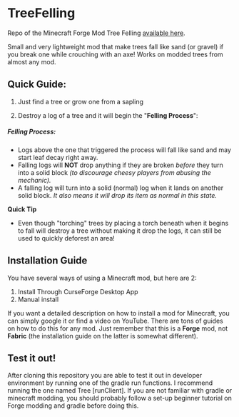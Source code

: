 # TreeFelling
Repo of the Minecraft Forge Mod Tree Felling [available here](https://www.curseforge.com/minecraft/mc-mods/tree-felling-made-lightweight-and-with-mod).

Small and very lightweight mod that make trees fall like sand (or gravel) if you break one while crouching with an axe! Works on modded trees from almost any mod. 

## **Quick Guide:**

1. Just find a tree or grow one from a sapling

2. Destroy a log of a tree and it will begin the "**Felling Process**":

##### **Felling Process:**

-   Logs above the one that triggered the process will fall like sand and may start leaf decay right away.
-   Falling logs will **NOT** drop anything if they are broken _before_ they turn into a solid block _(to discourage cheesy players from abusing the mechanic)._
-   A falling log will turn into a solid (normal) log when it lands on another solid block. _It also means it will drop its item as normal in this state._

**Quick Tip**

-   Even though "torching" trees by placing a torch beneath when it begins to fall will destroy a tree without making it drop the logs, it can still be used to quickly deforest an area!

## Installation Guide
You have several ways of using a Minecraft mod, but here are 2:
1. Install Through CurseForge Desktop App
2. Manual install

If you want a detailed description on how to install a mod for Minecraft, you can simply google it or find a video on YouTube. There are tons of guides on how to do this for any mod. Just remember that this is a **Forge** mod, not **Fabric** (the installation guide on the latter is somewhat different).

## Test it out!
After cloning this repository you are able to test it out in developer environment by running one of the gradle run functions. I recommend running the one named Tree [runClient]. If you are not familiar with gradle or minecraft modding, you should probably follow a set-up beginner tutorial on Forge modding and gradle before doing this.
